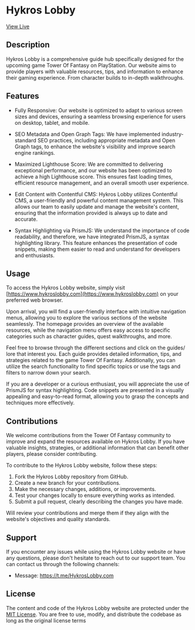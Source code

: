 # Hykros Lobby
[View Live](https://hykroslobby.com)
## Description
Hykros Lobby is a comprehensive guide hub specifically designed for the upcoming game Tower Of Fantasy on PlayStation. Our website aims to provide players with valuable resources, tips, and information to enhance their gaming experience. From character builds to in-depth walkthroughs.

## Features

- Fully Responsive: Our website is optimized to adapt to various screen sizes and devices, ensuring a seamless browsing experience for users on desktop, tablet, and mobile.

- SEO Metadata and Open Graph Tags: We have implemented industry-standard SEO practices, including appropriate metadata and Open Graph tags, to enhance the website's visibility and improve search engine rankings.

- Maximized Lighthouse Score: We are committed to delivering exceptional performance, and our website has been optimized to achieve a high Lighthouse score. This ensures fast loading times, efficient resource management, and an overall smooth user experience.

- Edit Content with Contentful CMS: Hykros Lobby utilizes Contentful CMS, a user-friendly and powerful content management system. This allows our team to easily update and manage the website's content, ensuring that the information provided is always up to date and accurate.

- Syntax Highlighting via PrismJS: We understand the importance of code readability, and therefore, we have integrated PrismJS, a syntax highlighting library. This feature enhances the presentation of code snippets, making them easier to read and understand for developers and enthusiasts.

## Usage

To access the Hykros Lobby website, simply visit [https://www.hykroslobby.com](https://www.hykroslobby.com) on your preferred web browser.

Upon arrival, you will find a user-friendly interface with intuitive navigation menus, allowing you to explore the various sections of the website seamlessly. The homepage provides an overview of the available resources, while the navigation menu offers easy access to specific categories such as character guides, quest walkthroughs, and more.

Feel free to browse through the different sections and click on the guides/ lore that interest you. Each guide provides detailed information, tips, and strategies related to the game Tower Of Fantasy. Additionally, you can utilize the search functionality to find specific topics or use the tags and filters to narrow down your search.

If you are a developer or a curious enthusiast, you will appreciate the use of PrismJS for syntax highlighting. Code snippets are presented in a visually appealing and easy-to-read format, allowing you to grasp the concepts and techniques more effectively.

## Contributions

We welcome contributions from the Tower Of Fantasy community to improve and expand the resources available on Hykros Lobby. If you have valuable insights, strategies, or additional information that can benefit other players, please consider contributing.

To contribute to the Hykros Lobby website, follow these steps:

1. Fork the Hykros Lobby repository from GitHub.
2. Create a new branch for your contributions.
3. Make the necessary changes, additions, or improvements.
4. Test your changes locally to ensure everything works as intended.
5. Submit a pull request, clearly describing the changes you have made.

 Will review your contributions and merge them if they align with the website's objectives and quality standards.

## Support

If you encounter any issues while using the Hykros Lobby website or have any questions, please don't hesitate to reach out to our support team. You can contact us through the following channels:

- Message: https://t.me/HykrosLobby.com


## License

The content and code of the Hykros Lobby website are protected under the [MIT License](https://opensource.org/licenses/MIT). You are free to use, modify, and distribute the codebase as long as the original license terms
